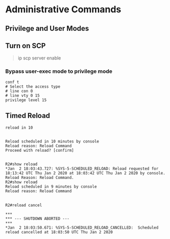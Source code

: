 # Administrative Commands

## Privilege and User Modes

## Turn on SCP

> ip scp server enable

### Bypass user-exec mode to privilege mode

```
conf t
# Select the access type
# line con 0
# line vty 0 15
privilege level 15 
```


## Timed Reload

```
reload in 10                         
```

## 

```
Reload scheduled in 10 minutes by console
Reload reason: Reload Command
Proceed with reload? [confirm]
```

## 

```
R2#show reload  
*Jan  2 18:03:43.727: %SYS-5-SCHEDULED_RELOAD: Reload requested for 18:13:42 UTC Thu Jan 2 2020 at 18:03:42 UTC Thu Jan 2 2020 by console. Reload Reason: Reload Command.
R2#show reload
Reload scheduled in 9 minutes by console
Reload reason: Reload Command
```

## 

```
R2#reload cancel

***
*** --- SHUTDOWN ABORTED ---
***
*Jan  2 18:03:50.671: %SYS-5-SCHEDULED_RELOAD_CANCELLED:  Scheduled reload cancelled at 18:03:50 UTC Thu Jan 2 2020 
```
